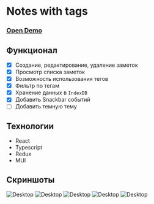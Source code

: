 # Notes with tags

### [Open Demo](https://ivashin.vercel.app/)

## Функционал
 - [X] Создание, редактирование, удаление заметок
 - [X] Просмотр списка заметок
 - [X] Возможность использования тегов
 - [X] Фильтр по тегам
 - [X] Хранение данных в <code>IndexDB</code>
 - [X] Добавить Snackbar событий
 - [ ] Добавить темную тему

## Технологии
- React
- Typescript
- Redux
- MUI

## Скриншоты
![Desktop](https://downloader.disk.yandex.ru/preview/6b842bb7c2be3d2629aa828c3d87f65d15fb231188e80fe7fdff5e5b1b1d6046/6571d718/yXhLS7lfiknE4CBTCyLu7d53aFWbbFtyJrmzliBsWneqvvns0nHLDQqAn_Lxr4mLQV7KlrYmvoXzqY5oGldVRA%3D%3D?uid=0&filename=2023-12-07_13-26-55.png&disposition=inline&hash=&limit=0&content_type=image%2Fpng&owner_uid=0&tknv=v2&size=2048x2048)
![Desktop](https://downloader.disk.yandex.ru/preview/3cb9fc7bee5f05cc0b313db1e0f7956b85213ddbfb1294bee1ad35387bacd438/6571d7e1/1XSS6--oUswjTLizG8cnMsm7f7Bg0USXv6ktiUvDrNnVFvGkQ0t4u6Eh40ysHsvtIb-Z0JK7XkkmCoTn-eAMBg%3D%3D?uid=0&filename=2023-12-07_13-27-21.png&disposition=inline&hash=&limit=0&content_type=image%2Fpng&owner_uid=0&tknv=v2&size=2048x2048)
![Desktop](https://downloader.disk.yandex.ru/preview/4dd8d8f0471947a235dc35fbbd1faaddf311008838aa8f8ab602096879d1a330/6571d82a/7Q5j4cjQ7CYTpPSQtkf4MtbBHDhXLQqlLQmVUWF2U0Lc64QHScQN9dU_-zAfHAzVbouKYp13qhGWrAIiqKl3-g%3D%3D?uid=0&filename=2023-12-07_13-28-28.png&disposition=inline&hash=&limit=0&content_type=image%2Fpng&owner_uid=0&tknv=v2&size=2048x2048)
![Desktop](https://downloader.disk.yandex.ru/preview/0a13ae7a175a20c030703e4aa43e990fb8edeb6e570776a06b6df0a79f494a2f/6571d85c/EC3_Y5yX_NTx62L3nthfYOg7YfrZ2_Ad5hRKlc5pZdbS9CU1LEaKe6Adnu1iWX2m1JsZ3wxzXjWCjC7pqPgkJg%3D%3D?uid=0&filename=2023-12-07_13-28-40.png&disposition=inline&hash=&limit=0&content_type=image%2Fpng&owner_uid=0&tknv=v2&size=2048x2048)
![Desktop](https://downloader.disk.yandex.ru/preview/d0991c9217e582cf771aa90ef3915e0b96a055108cb561da9807531d3f0a6d4f/6571d894/VxqqXck_fBacdAr3fg3RgpeR-N8GEsmWS-Rw3QVdatJrxk3i6fpqe1lpfpWOWrkwA1OHMHWvJelTF00Wo4Inbg%3D%3D?uid=0&filename=2023-12-07_13-29-31.png&disposition=inline&hash=&limit=0&content_type=image%2Fpng&owner_uid=0&tknv=v2&size=2048x2048)
